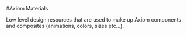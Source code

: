 #Axiom Materials

Low level design resources that are used to make up Axiom components and composites (animations, colors, sizes etc...).
